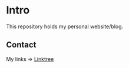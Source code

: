 # Intro

This repository holds my personal website/blog.

## Contact

My links => [Linktree](https://linktr.ee/azerimaker)
